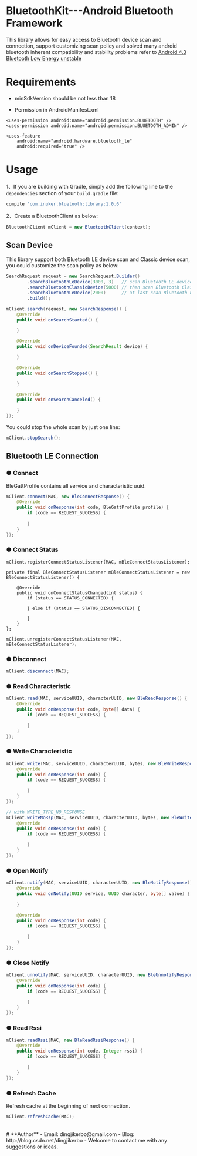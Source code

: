 BluetoothKit---Android Bluetooth Framework
===========================

This library allows for easy access to Bluetooth device scan and connection, support customizing scan policy and solved many android bluetooth inherent compatibility and stability problems refer to [Android 4.3 Bluetooth Low Energy unstable](http://stackoverflow.com/questions/17870189/android-4-3-bluetooth-low-energy-unstable)

# **Requirements**

 - minSdkVersion should be not less than 18

 - Permission in AndroidManifest.xml
```
<uses-permission android:name="android.permission.BLUETOOTH" />
<uses-permission android:name="android.permission.BLUETOOTH_ADMIN" />

<uses-feature
    android:name="android.hardware.bluetooth_le"
    android:required="true" />
```

# **Usage**

1、If you are building with Gradle, simply add the following line to the `dependencies` section of your `build.gradle` file:

```groovy
compile 'com.inuker.bluetooth:library:1.0.6'
```

2、Create a BluetoothClient as below: 

```Java
BluetoothClient mClient = new BluetoothClient(context);
```

## **Scan Device** 

This library support both Bluetooth LE device scan and Classic device scan, you could customize the scan policy as below:

```Java
SearchRequest request = new SearchRequest.Builder()
        .searchBluetoothLeDevice(3000, 3)   // scan Bluetooth LE device for 3000ms, 3 times
        .searchBluetoothClassicDevice(5000) // then scan Bluetooth Classic device for 5000ms, 1 time
        .searchBluetoothLeDevice(2000)      // at last scan Bluetooth LE device for 2000ms
        .build();

mClient.search(request, new SearchResponse() {
    @Override
    public void onSearchStarted() {

    }

    @Override
    public void onDeviceFounded(SearchResult device) {

    }

    @Override
    public void onSearchStopped() {

    }

    @Override
    public void onSearchCanceled() {

    }
});
```

You could stop the whole scan by just one line:

```Java
mClient.stopSearch();
```

## **Bluetooth LE Connection** 

### **● Connect**

BleGattProfile contains all service and characteristic uuid.

```Java
mClient.connect(MAC, new BleConnectResponse() {
    @Override
    public void onResponse(int code, BleGattProfile profile) {
        if (code == REQUEST_SUCCESS) {
        
        }
    }
});
```

### **● Connect Status**

```
mClient.registerConnectStatusListener(MAC, mBleConnectStatusListener);

private final BleConnectStatusListener mBleConnectStatusListener = new BleConnectStatusListener() {

    @Override
    public void onConnectStatusChanged(int status) {
        if (status == STATUS_CONNECTED) {

        } else if (status == STATUS_DISCONNECTED) {

        }
    }
};

mClient.unregisterConnectStatusListener(MAC, mBleConnectStatusListener);
```

### **● Disconnect**
```Java
mClient.disconnect(MAC);
```

### **● Read Characteristic**
```Java
mClient.read(MAC, serviceUUID, characterUUID, new BleReadResponse() {
    @Override
    public void onResponse(int code, byte[] data) {
        if (code == REQUEST_SUCCESS) {

        }
    }
});
```

### **● Write Characteristic**
```Java
mClient.write(MAC, serviceUUID, characterUUID, bytes, new BleWriteResponse() {
    @Override
    public void onResponse(int code) {
        if (code == REQUEST_SUCCESS) {

        }
    }
});

// with WRITE_TYPE_NO_RESPONSE
mClient.writeNoRsp(MAC, serviceUUID, characterUUID, bytes, new BleWriteResponse() {
    @Override
    public void onResponse(int code) {
        if (code == REQUEST_SUCCESS) {

        }
    }
});
```

### **● Open Notify**

```Java
mClient.notify(MAC, serviceUUID, characterUUID, new BleNotifyResponse() {
    @Override
    public void onNotify(UUID service, UUID character, byte[] value) {
        
    }

    @Override
    public void onResponse(int code) {
        if (code == REQUEST_SUCCESS) {

        }
    }
});
```

### **● Close Notify**
```Java
mClient.unnotify(MAC, serviceUUID, characterUUID, new BleUnnotifyResponse() {
    @Override
    public void onResponse(int code) {
        if (code == REQUEST_SUCCESS) {

        }
    }
});
```

### **● Read Rssi**
```Java
mClient.readRssi(MAC, new BleReadRssiResponse() {
    @Override
    public void onResponse(int code, Integer rssi) {
        if (code == REQUEST_SUCCESS) {

        }
    }
});
```

### **● Refresh Cache**

Refresh cache at the beginning of next connection.

```Java
mClient.refreshCache(MAC);
```
<br/>
# **Author**
 - Email: dingjikerbo@gmail.com
 - Blog: http://blog.csdn.net/dingjikerbo
 - Welcome to contact me with any suggestions or ideas.
